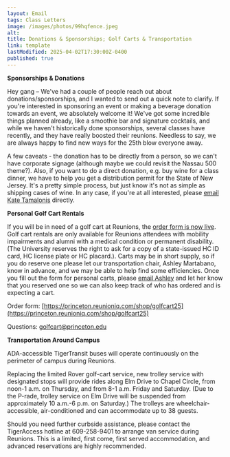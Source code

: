 ```yaml
---
layout: Email
tags: Class Letters
image: /images/photos/99hqfence.jpeg
alt: 
title: Donations & Sponsorships; Golf Carts & Transportation
link: template
lastModified: 2025-04-02T17:30:00Z-0400
published: true
---
```


**Sponsorships & Donations**

Hey gang – We've had a couple of people reach out about donations/sponsorships, and I wanted to send out a quick note to clarify. If you're interested in sponsoring an event or making a beverage donation towards an event, we absolutely welcome it! We've got some incredible things planned already, like a smoothie bar and signature cocktails, and while we haven't historically done sponsorships, several classes have recently, and they have really boosted their reunions. Needless to say, we are always happy to find new ways for the 25th blow everyone away.

A few caveats - the donation has to be directly from a person, so we can't have corporate signage (although maybe we could revisit the Nassau 500 theme?). Also, if you want to do a direct donation, e.g. buy wine for a class dinner, we have to help you get a distribution permit for the State of New Jersey. It's a pretty simple process, but just know it's not as simple as shipping cases of wine. In any case, if you're at all interested, please [email Kate Tamalonis](mailto:katetamalonis@gmail.com) directly.

**Personal Golf Cart Rentals**

If you will be in need of a golf cart at Reunions, the [order form is now live](https://princeton.reunioniq.com/shop/golfcart25). Golf cart rentals are only available for Reunions attendees with mobility impairments and alumni with a medical condition or permanent disability. (The University reserves the right to ask for a copy of a state-issued HC ID card, HC license plate or HC placard.). Carts may be in short supply, so if you do reserve one please let our transportation chair, Ashley Martabano, know in advance, and we may be able to help find some efficiencies. Once you fill out the form for personal carts, please [email Ashley](mailto:martabno@alumni.princeton.edu) and let her know that you reserved one so we can also keep track of who has ordered and is expecting a cart.

Order form: [https://princeton.reunioniq.com/shop/golfcart25](https://princeton.reunioniq.com/shop/golfcart25)

Questions: [golfcart@princeton.edu](golfcart@princeton.edu)

**Transportation Around Campus**

ADA-accessible TigerTransit buses will operate continuously on the perimeter of campus during Reunions.

Replacing the limited Rover golf-cart service, new trolley service with designated stops will provide rides along Elm Drive to Chapel Circle, from noon-1 a.m. on Thursday, and from 8-1 a.m. Friday and Saturday. (Due to the P-rade, trolley service on Elm Drive will be suspended from approximately 10 a.m.-6 p.m. on Saturday.) The trolleys are wheelchair-accessible, air-conditioned and can accommodate up to 38 guests.

Should you need further curbside assistance, please contact the TigerAccess hotline at 609-258-9401 to arrange van service during Reunions. This is a limited, first come, first served accommodation, and advanced reservations are highly recommended.
